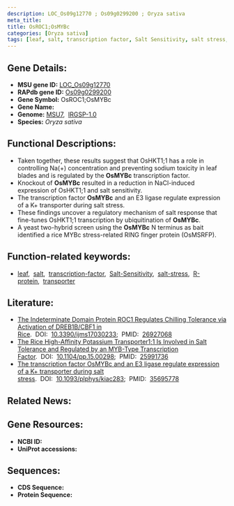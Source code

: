 ```yaml
---
description: LOC_Os09g12770 ; Os09g0299200 ; Oryza sativa
meta_title:
title: OsROC1;OsMYBc
categories: [Oryza sativa]
tags: [leaf, salt, transcription factor, Salt Sensitivity, salt stress, R protein, transporter]
---
```


## Gene Details:
- **MSU gene ID:** [LOC_Os09g12770](http://rice.uga.edu/cgi-bin/ORF_infopage.cgi?orf=LOC_Os09g12770)  
- **RAPdb gene ID:** [Os09g0299200](https://rapdb.dna.affrc.go.jp/locus/?name=Os09g0299200)  
- **Gene Symbol:** OsROC1;OsMYBc
- **Gene Name:**
- **Genome:**  [MSU7](http://rice.uga.edu/),&nbsp;&nbsp;[IRGSP-1.0](https://rapdb.dna.affrc.go.jp/download/irgsp1.html)
- **Species:** *Oryza sativa*

## Functional Descriptions:
   - Taken together, these results suggest that OsHKT1;1 has a role in controlling Na(+) concentration and preventing sodium toxicity in leaf blades and is regulated by the **OsMYBc** transcription factor.
   - Knockout of **OsMYBc** resulted in a reduction in NaCl-induced expression of OsHKT1;1 and salt sensitivity.
   - The transcription factor **OsMYBc** and an E3 ligase regulate expression of a K+ transporter during salt stress.
   - These findings uncover a regulatory mechanism of salt response that fine-tunes OsHKT1;1 transcription by ubiquitination of **OsMYBc**.
   - A yeast two-hybrid screen using the **OsMYBc** N terminus as bait identified a rice MYBc stress-related RING finger protein (OsMSRFP).

## Function-related keywords:
   - [leaf](/tags/leaf/),&nbsp;&nbsp;[salt](/tags/salt/),&nbsp;&nbsp;[transcription-factor](/tags/transcription-factor/),&nbsp;&nbsp;[Salt-Sensitivity](/tags/Salt-Sensitivity/),&nbsp;&nbsp;[salt-stress](/tags/salt-stress/),&nbsp;&nbsp;[R-protein](/tags/R-protein/),&nbsp;&nbsp;[transporter](/tags/transporter/)

## Literature:
   - [The Indeterminate Domain Protein ROC1 Regulates Chilling Tolerance via Activation of DREB1B/CBF1 in Rice](https://www.doi.org/10.3390/ijms17030233).&nbsp;&nbsp;DOI:&nbsp;&nbsp;[10.3390/ijms17030233](https://www.doi.org/10.3390/ijms17030233);&nbsp;&nbsp;PMID:&nbsp;&nbsp;[26927068](https://pubmed.ncbi.nlm.nih.gov/26927068/)
   - [The Rice High-Affinity Potassium Transporter1;1 Is Involved in Salt Tolerance and Regulated by an MYB-Type Transcription Factor](https://www.doi.org/10.1104/pp.15.00298).&nbsp;&nbsp;DOI:&nbsp;&nbsp;[10.1104/pp.15.00298](https://www.doi.org/10.1104/pp.15.00298);&nbsp;&nbsp;PMID:&nbsp;&nbsp;[25991736](https://pubmed.ncbi.nlm.nih.gov/25991736/)
   - [The transcription factor OsMYBc and an E3 ligase regulate expression of a K+ transporter during salt stress](https://www.doi.org/10.1093/plphys/kiac283).&nbsp;&nbsp;DOI:&nbsp;&nbsp;[10.1093/plphys/kiac283](https://www.doi.org/10.1093/plphys/kiac283);&nbsp;&nbsp;PMID:&nbsp;&nbsp;[35695778](https://pubmed.ncbi.nlm.nih.gov/35695778/)

## Related News:

## Gene Resources:
- **NCBI ID:**  []()
- **UniProt accessions:** [](https://www.uniprot.org/uniprotkb//entry)

## Sequences:
- **CDS Sequence:**
- **Protein Sequence:**
